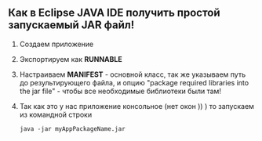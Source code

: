 ## Как в Eclipse JAVA IDE получить простой запускаемый JAR файл!

1. Создаем приложение 

    [image 1]: ./rjar1.png

2. Экспортируем как **RUNNABLE**

    [image 2]: ./rjar2.png

    [image 3]: ./rjar3.png

3. Настраиваем **MANIFEST** - основной класс, так же указываем путь до результирующего файла, и опцию "package required libraries into the jar file" - чтобы все необходимые библиотеки были там!

    [image 4]: ./rjar4.png

4. Так как это у нас приложение консольное (нет окон )) )    то запускаем из командной строки

    ```
    java -jar myAppPackageName.jar
    ```